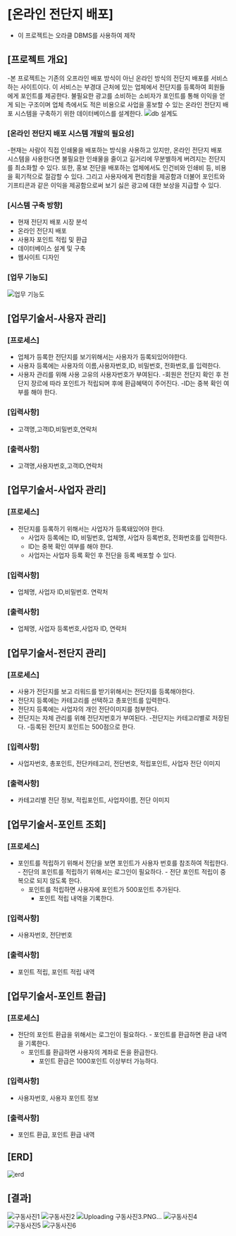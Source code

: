 # [온라인 전단지 배포]

* 이 프로젝트는 오라클 DBMS를 사용하여 제작

## [프로젝트 개요]

 -본 프로젝트는 기존의 오프라인 배포 방식이 아닌 온라인 방식의 전단지 배포를 서비스하는 사이트이다. 이 서비스는 부경대 근처에 있는 업체에서 전단지를 등록하여 회원들에게 포인트를 제공한다. 불필요한 광고를 소비하는 소비자가 포인트를 통해 이익을 얻게 되는 구조이며 업체 측에서도 적은 비용으로 사업을 홍보할 수 있는 온라인 전단지 배포 시스템을 구축하기 위한 데이터베이스를 설계한다.
![db 설계도](https://user-images.githubusercontent.com/48741014/76323526-2c390f00-6328-11ea-8b23-f905eec12deb.PNG)


### [온라인 전단지 배포 시스템 개발의 필요성]
-현재는 사람이 직접 인쇄물을 배포하는 방식을 사용하고 있지만, 온라인 전단지 배포 시스템을 사용한다면 불필요한 인쇄물을 줄이고 길거리에 무분별하게 버려지는 전단지를 최소화할 수 있다. 또한, 홍보 전단을 배포하는 업체에서도 인건비와 인쇄비 등, 비용을 획기적으로 절감할 수 있다. 그리고 사용자에게 편리함을 제공함과 더불어 포인트와 기프티콘과 같은 이익을 제공함으로써 보기 싫은 광고에 대한 보상을 지급할 수 있다.


### [시스템 구축 방향]

- 현재 전단지 배포 시장 분석
- 온라인 전단지 배포 
- 사용자 포인트 적립 및 환급
- 데이터베이스 설계 및 구축
- 웹사이트 디자인 

### [업무 기능도]
![업무 기능도](https://user-images.githubusercontent.com/48741014/76323449-13305e00-6328-11ea-8cad-3fab83c68af1.PNG)

## [업무기술서-사용자 관리]

### [프로세스]
- 업체가 등록한 전단지를 보기위해서는 사용자가 등록되있어야한다.
- 사용자 등록에는 사용자의 이름,사용자번호,ID, 비밀번호, 전화번호,를 입력한다.
- 사용자 관리를 위해 사용 고유의 사용자번호가 부여된다.
-회원은 전단지 확인 후 전단지 장르에 따라 포인트가 적립되며 후에 환급혜택이 
주어진다.
-ID는 중복 확인 여부를 해야 한다.

### [입력사항]
- 고객명,고객ID,비밀번호,연락처  

### [출력사항]
- 고객명,사용자번호,고객ID,연락처

## [업무기술서-사업자 관리]

### [프로세스]
- 전단지를 등록하기 위해서는 사업자가 등록돼있어야 한다.
	- 사업자 등록에는 ID, 비밀번호, 업체명, 사업자 등록번호, 전화번호를 입력한다. 
	- ID는 중복 확인 여부를 해야 한다.
	- 사업자는 사업자 등록 확인 후 전단을 등록 배포할 수 있다.
 
### [입력사항]
- 업체명, 사업자 ID,비밀번호. 연락처 

### [출력사항]
- 업체명, 사업자 등록번호,사업자 ID, 연락처 

## [업무기술서-전단지 관리]

### [프로세스]
- 사용가 전단지를 보고 리워드를 받기위해서는 전단지를 등록해야한다. 
- 전단지 등록에는 카테고리를 선택하고 총포인트를 입력한다.
- 전단지 등록에는 사업자의 개인 전단이미지를 첨부한다.
- 전단지는 자체 관리를 위해 전단지번호가 부여된다.
-전단지는 카테고리별로 저장된다.
-등록된 전단지 포인트는 500점으로 한다.

### [입력사항]
- 사업자번호, 총포인트, 전단카테고리, 전단번호, 적립포인트, 사업자 전단 이미지

### [출력사항]
- 카테고리별 전단 정보, 적립포인트, 사업자이름, 전단 이미지

## [업무기술서-포인트 조회]

### [프로세스]
- 포인트를 적립하기 위해서 전단을 보면 포인트가 사용자 번호를 참조하여 적립한다.
       - 전단의 포인트를 적립하기 위해서는 로그인이 필요하다.
       - 전단 포인트 적립이 중복으로 되지 않도록 한다.
	- 포인트를 적립하면 사용자에 포인트가 500포인트 추가된다.
       - 포인트 적립 내역을 기록한다.

### [입력사항]
- 사용자번호, 전단번호 

### [출력사항]
- 포인트 적립, 포인트 적립 내역

## [업무기술서-포인트 환급]

### [프로세스]
- 전단의 포인트 환급을 위해서는 로그인이 필요하다.
       - 포인트를 환급하면 환급 내역을 기록한다.
	- 포인트를 환급하면 사용자의 계좌로 돈을 환급한다.
       - 포인트 환급은 1000포인트 이상부터 가능하다.

### [입력사항]
- 사용자번호, 사용자 포인트 정보

### [출력사항]
- 포인트 환급, 포인트 환급 내역

## [ERD]
![erd](https://user-images.githubusercontent.com/48741014/76324205-03fde000-6329-11ea-9fcb-8ed1b6bc6d4d.PNG)

## [결과]

![구동사진1](https://user-images.githubusercontent.com/48741014/76324304-2a238000-6329-11ea-8687-64a8b099e594.PNG)
![구동사진2](https://user-images.githubusercontent.com/48741014/76324310-2bed4380-6329-11ea-90dc-94e9da0adbf4.PNG)
![Uploading 구동사진3.PNG…]()
![구동사진4](https://user-images.githubusercontent.com/48741014/76324322-2e4f9d80-6329-11ea-89ec-3a6107d2491b.PNG)
![구동사진5](https://user-images.githubusercontent.com/48741014/76324326-2ee83400-6329-11ea-8038-b90070da9c94.PNG)
![구동사진6](https://user-images.githubusercontent.com/48741014/76324328-30196100-6329-11ea-930c-0dc8a96f4ca6.PNG)


